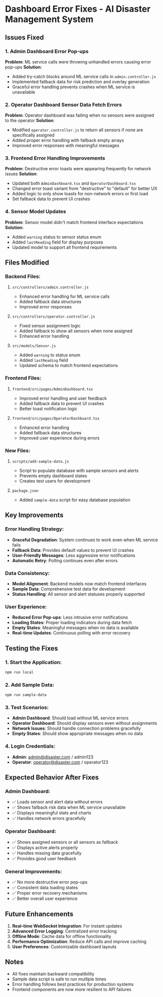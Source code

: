 # Dashboard Error Fixes - AI Disaster Management System

## Issues Fixed

### 1. Admin Dashboard Error Pop-ups
**Problem**: ML service calls were throwing unhandled errors causing error pop-ups
**Solution**: 
- Added try-catch blocks around ML service calls in `admin.controller.js`
- Implemented fallback data for risk prediction and overlay generation
- Graceful error handling prevents crashes when ML service is unavailable

### 2. Operator Dashboard Sensor Data Fetch Errors
**Problem**: Operator dashboard was failing when no sensors were assigned to the operator
**Solution**:
- Modified `operator.controller.js` to return all sensors if none are specifically assigned
- Added proper error handling with fallback empty arrays
- Improved error responses with meaningful messages

### 3. Frontend Error Handling Improvements
**Problem**: Destructive error toasts were appearing frequently for network issues
**Solution**:
- Updated both `AdminDashboard.tsx` and `OperatorDashboard.tsx`
- Changed error toast variant from "destructive" to "default" for better UX
- Added logic to only show toasts for non-network errors or first load
- Set fallback data to prevent UI crashes

### 4. Sensor Model Updates
**Problem**: Sensor model didn't match frontend interface expectations
**Solution**:
- Added `warning` status to sensor status enum
- Added `lastReading` field for display purposes
- Updated model to support all frontend requirements

## Files Modified

### Backend Files:
1. `src/controllers/admin.controller.js`
   - Enhanced error handling for ML service calls
   - Added fallback data structures
   - Improved error responses

2. `src/controllers/operator.controller.js`
   - Fixed sensor assignment logic
   - Added fallback to show all sensors when none assigned
   - Enhanced error handling

3. `src/models/Sensor.js`
   - Added `warning` to status enum
   - Added `lastReading` field
   - Updated schema to match frontend expectations

### Frontend Files:
1. `frontend/src/pages/AdminDashboard.tsx`
   - Improved error handling and user feedback
   - Added fallback data to prevent UI crashes
   - Better toast notification logic

2. `frontend/src/pages/OperatorDashboard.tsx`
   - Enhanced error handling
   - Added fallback data structures
   - Improved user experience during errors

### New Files:
1. `scripts/add-sample-data.js`
   - Script to populate database with sample sensors and alerts
   - Prevents empty dashboard states
   - Creates test users for development

2. `package.json`
   - Added `sample-data` script for easy database population

## Key Improvements

### Error Handling Strategy:
- **Graceful Degradation**: System continues to work even when ML service fails
- **Fallback Data**: Provides default values to prevent UI crashes
- **User-Friendly Messages**: Less aggressive error notifications
- **Automatic Retry**: Polling continues even after errors

### Data Consistency:
- **Model Alignment**: Backend models now match frontend interfaces
- **Sample Data**: Comprehensive test data for development
- **Status Handling**: All sensor and alert statuses properly supported

### User Experience:
- **Reduced Error Pop-ups**: Less intrusive error notifications
- **Loading States**: Proper loading indicators during data fetch
- **Empty States**: Meaningful messages when no data is available
- **Real-time Updates**: Continuous polling with error recovery

## Testing the Fixes

### 1. Start the Application:
```bash
npm run local
```

### 2. Add Sample Data:
```bash
npm run sample-data
```

### 3. Test Scenarios:
- **Admin Dashboard**: Should load without ML service errors
- **Operator Dashboard**: Should display sensors even without assignments
- **Network Issues**: Should handle connection problems gracefully
- **Empty States**: Should show appropriate messages when no data

### 4. Login Credentials:
- **Admin**: admin@disaster.com / admin123
- **Operator**: operator@disaster.com / operator123

## Expected Behavior After Fixes

### Admin Dashboard:
- ✅ Loads sensor and alert data without errors
- ✅ Shows fallback risk data when ML service unavailable
- ✅ Displays meaningful stats and charts
- ✅ Handles network errors gracefully

### Operator Dashboard:
- ✅ Shows assigned sensors or all sensors as fallback
- ✅ Displays active alerts properly
- ✅ Handles missing data gracefully
- ✅ Provides good user feedback

### General Improvements:
- ✅ No more destructive error pop-ups
- ✅ Consistent data loading states
- ✅ Proper error recovery mechanisms
- ✅ Better overall user experience

## Future Enhancements

1. **Real-time WebSocket Integration**: For instant updates
2. **Advanced Error Logging**: Centralized error tracking
3. **Offline Mode**: Cache data for offline functionality
4. **Performance Optimization**: Reduce API calls and improve caching
5. **User Preferences**: Customizable dashboard layouts

## Notes

- All fixes maintain backward compatibility
- Sample data script is safe to run multiple times
- Error handling follows best practices for production systems
- Frontend components are now more resilient to API failures
